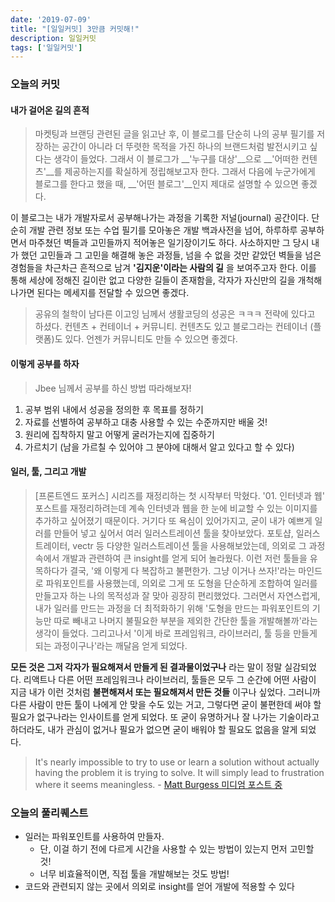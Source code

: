 ```yaml
---
date: '2019-07-09'
title: "[일일커밋] 3만큼 커밋해!"
description: 일일커밋
tags: ['일일커밋']
---
```


### 오늘의 커밋

#### 내가 걸어온 길의 흔적
> 마켓팅과 브랜딩 관련된 글을 읽고난 후, 이 블로그를 단순히 나의 공부 필기를 저장하는 공간이 아니라 더 뚜렷한 목적을 가진 하나의 브랜드처럼 발전시키고 싶다는 생각이 들었다. 그래서 이 블로그가 __'누구를 대상'__으로 __'어떠한 컨텐츠'__를 제공하는지를 확실하게 정립해보고자 한다. 그래서 다음에 누군가에게 블로그를 한다고 했을 때, __'어떤 블로그'__인지 제대로 설명할 수 있으면 좋겠다.

이 블로그는 내가 개발자로서 공부해나가는 과정을 기록한 저널(journal) 공간이다. 단순히 개발 관련 정보 또는 수업 필기를 모아놓은 개발 백과사전을 넘어, 하루하루 공부하면서 마주쳤던 벽들과 고민들까지 적어놓은 일기장이기도 하다. 사소하지만 그 당시 내가 했던 고민들과 그 고민을 해결해 놓은 과정들, 넘을 수 없을 것만 같았던 벽들을 넘은 경험들을 차근차근 흔적으로 남겨 __'김지운'이라는 사람의 길__ 을 보여주고자 한다. 이를 통해 세상에 정해진 길이란 없고 다양한 길들이 존재함을, 각자가 자신만의 길을 개척해나가면 된다는 메세지를 전달할 수 있으면 좋겠다.

> 공유의 철학이 남다른 이고잉 님께서 생활코딩의 성공은 ㅋㅋㅋ 전략에 있다고 하셨다. 컨텐츠 + 컨테이너 + 커뮤니티. 컨텐츠도 있고 블로그라는 컨테이너 (플랫폼)도 있다. 언젠가 커뮤니티도 만들 수 있으면 좋겠다.


#### 이렇게 공부를 하자
> Jbee 님께서 공부를 하신 방법 따라해보자!
1. 공부 범위 내에서 성공을 정의한 후 목표를 정하기
2. 자료를 선별하여 공부하고 대충 사용할 수 있는 수준까지만 배울 것!
3. 원리에 집착하지 말고 어떻게 굴러가는지에 집중하기
4. 가르치기 (남을 가르칠 수 있어야 그 분야에 대해서 알고 있다고 할 수 있다)

#### 일러, 툴, 그리고 개발
> [프론트엔드 포커스] 시리즈를 재정리하는 첫 시작부터 막혔다. '01. 인터넷과 웹' 포스트를 재정리하려는데 계속 인터넷과 웹을 한 눈에 비교할 수 있는 이미지를 추가하고 싶어졌기 때문이다. 거기다 또 욕심이 있어가지고, 굳이 내가 예쁘게 일러를 만들어 넣고 싶어서 여러 일러스트레이션 툴을 찾아보았다. 포토샵, 일러스트레이터, vectr 등 다양한 일러스트레이션 툴을 사용해보았는데, 의외로 그 과정 속에서 개발과 관련하여 큰 insight를 얻게 되어 놀라웠다. 이런 저런 툴들을 유목하다가 결국, '왜 이렇게 다 복잡하고 불편한가. 그냥 이거나 쓰자!'라는 마인드로 파워포인트를 사용했는데, 의외로 그게 또 도형을 단순하게 조합하여 일러를 만들고자 하는 나의 목적성과 잘 맞아 굉장히 편리했었다. 그러면서 자연스럽게, 내가 일러를 만드는 과정을 더 최적화하기 위해 '도형을 만드는 파워포인트의 기능만 따로 빼내고 나머지 불필요한 부분을 제외한 간단한 툴을 개발해볼까'라는 생각이 들었다. 그리고나서 '이게 바로 프레임워크, 라이브러리, 툴 등을 만들게 되는 과정이구나'라는 깨달음 얻게 되었다.

__모든 것은 그저 각자가 필요해져서 만들게 된 결과물이었구나__ 라는 말이 정말 실감되었다. 리액트나 다른 어떤 프레임워크나 라이브러리, 툴들은 모두 그 순간에 어떤 사람이 지금 내가 이런 것처럼 __불편해져서 또는 필요해져서 만든 것들__ 이구나 싶었다. 그러니까 다른 사람이 만든 툴이 나에게 안 맞을 수도 있는 거고, 그렇다면 굳이 불편한데 써야 할 필요가 없구나라는 인사이트를 얻게 되었다. 또 굳이 유명하거나 잘 나가는 기술이라고 하더라도, 내가 관심이 없거나 필요가 없으면 굳이 배워야 할 필요도 없음을 알게 되었다.

> It's nearly impossible to try to use or learn a solution without actually having the problem it is trying to solve. It will simply lead to frustration where it seems meaningless. - [Matt Burgess 미디엄 포스트 중](https://medium.com/@mattburgess/why-is-there-so-much-to-learn-in-web-development-41adbc54731c)

### 오늘의 풀리퀘스트
- 일러는 파워포인트를 사용하여 만들자. 
    - 단, 이걸 하기 전에 다르게 시간을 사용할 수 있는 방법이 있는지 먼저 고민할 것!
    - 너무 비효율적이면, 직접 툴을 개발해보는 것도 방법!
- 코드와 관련되지 않는 곳에서 의외로 insight를 얻어 개발에 적용할 수 있다